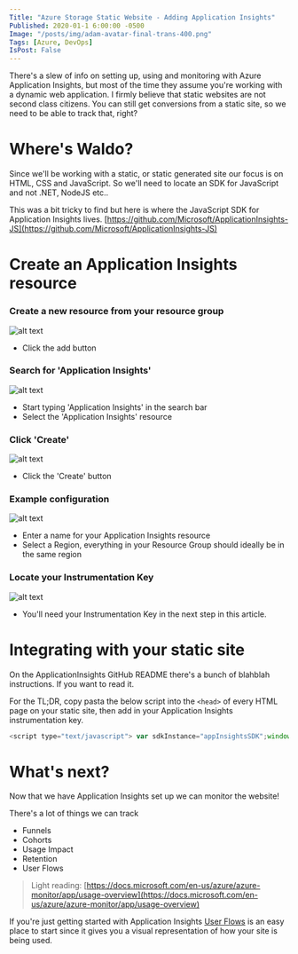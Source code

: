 ```yaml
---
Title: "Azure Storage Static Website - Adding Application Insights"
Published: 2020-01-1 6:00:00 -0500
Image: "/posts/img/adam-avatar-final-trans-400.png"
Tags: [Azure, DevOps]
IsPost: False
---
```


There's a slew of info on setting up, using and monitoring with Azure Application Insights, but most of the time they assume you're working with a dynamic web application. I firmly believe that static websites are not second class citizens. You can still get conversions from a static site, so we need to be able to track that, right?  
# Where's Waldo?
Since we'll be working with a static, or static generated site our focus is on HTML, CSS and JavaScript.  So we'll need to locate an SDK for JavaScript and not .NET, NodeJS etc..  
  
This was a bit tricky to find but here is where the JavaScript SDK for Application Insights lives.
[https://github.com/Microsoft/ApplicationInsights-JS](https://github.com/Microsoft/ApplicationInsights-JS)

# Create an Application Insights resource
### Create a new resource from your resource group
![alt text][create-new]  
 - Click the add button  

### Search for 'Application Insights'
![alt text][search-appinsights]
 - Start typing 'Application Insights' in the search bar
 - Select the 'Application Insights' resource

### Click 'Create'
![alt text][appinsights-create]
 - Click the 'Create' button

### Example configuration
![alt text][appinsights-config]
  - Enter a name for your Application Insights resource
  - Select a Region, everything in your Resource Group should ideally be in the same region

### Locate your Instrumentation Key
![alt text][instrumentationkey]
 - You'll need your Instrumentation Key in the next step in this article.

# Integrating with your static site

On the ApplicationInsights GitHub README there's a bunch of blahblah instructions. If you want to read it.

For the TL;DR, copy pasta the below script into the `<head>` of every HTML page on your static site, then add in your Application Insights instrumentation key.  




```js
<script type="text/javascript"> var sdkInstance="appInsightsSDK";window[sdkInstance]="appInsights";var aiName=window[sdkInstance],aisdk=window[aiName]||function(e){ function n(e){t[e]=function(){var n=arguments;t.queue.push(function(){t[e].apply(t,n)})}}var t={config:e};t.initialize=!0;var i=document,a=window;setTimeout(function(){var n=i.createElement("script");n.src=e.url||"https://az416426.vo.msecnd.net/next/ai.2.min.js",i.getElementsByTagName("script")[0].parentNode.appendChild(n)});try{t.cookie=i.cookie}catch(e){}t.queue=[],t.version=2;for(var r=["Event","PageView","Exception","Trace","DependencyData","Metric","PageViewPerformance"];r.length;)n("track"+r.pop());n("startTrackPage"),n("stopTrackPage");var s="Track"+r[0];if(n("start"+s),n("stop"+s),n("setAuthenticatedUserContext"),n("clearAuthenticatedUserContext"),n("flush"),!(!0===e.disableExceptionTracking||e.extensionConfig&&e.extensionConfig.ApplicationInsightsAnalytics&&!0===e.extensionConfig.ApplicationInsightsAnalytics.disableExceptionTracking)){n("_"+(r="onerror"));var o=a[r];a[r]=function(e,n,i,a,s){var c=o&&o(e,n,i,a,s);return!0!==c&&t["_"+r]({message:e,url:n,lineNumber:i,columnNumber:a,error:s}),c},e.autoExceptionInstrumented=!0}return t }({ instrumentationKey:"xxxxxxxx-xxxx-xxxx-xxxx-xxxxxxxx" }); window[aiName]=aisdk,aisdk.queue&&0===aisdk.queue.length&&aisdk.trackPageView({}); </script>
```

# What's next?

Now that we have Application Insights set up we can monitor the website!

There's a lot of things we can track
- Funnels
- Cohorts
- Usage Impact
- Retention
- User Flows

> Light reading: [https://docs.microsoft.com/en-us/azure/azure-monitor/app/usage-overview](https://docs.microsoft.com/en-us/azure/azure-monitor/app/usage-overview)

If you're just getting started with Application Insights [User Flows](https://docs.microsoft.com/en-us/azure/azure-monitor/app/usage-flows) is an easy  place to start since it gives you a visual representation of how your site is being used.

[create-new]: /posts/img/20200101-001-az-portal-create-new.png "Resource Group - Create new resource"
[search-appinsights]: /posts/img/20200101-002-az-portal-marketplace-search-appinsights.png "Search marketplace for Application Insights"
[appinsights-create]: /posts/img/20200101-003-az-portal-appinsights-create.png "Click the create button"
[appinsights-config]: /posts/img/20200101-004-az-portal-appinsights-example.png "Example Application Insights configuration"
[instrumentationkey]: /posts/img/20200101-005-az-portal-appinsights-instrumentationkey.png "Find the Instrumentation Key"